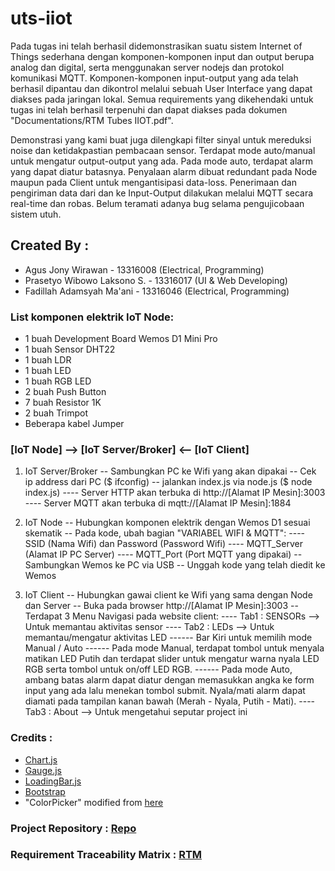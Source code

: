 # uts-iiot
Pada tugas ini telah berhasil didemonstrasikan suatu sistem Internet of Things sederhana dengan komponen-komponen input dan output berupa analog dan digital, serta menggunakan server nodejs dan protokol komunikasi MQTT. Komponen-komponen input-output yang ada telah berhasil dipantau dan dikontrol melalui sebuah User Interface yang dapat diakses pada jaringan lokal. Semua requirements yang dikehendaki untuk tugas ini telah berhasil terpenuhi dan dapat diakses pada dokumen "Documentations/RTM Tubes IIOT.pdf".

Demonstrasi yang kami buat juga dilengkapi filter sinyal untuk mereduksi noise dan ketidakpastian pembacaan sensor. Terdapat mode auto/manual untuk mengatur output-output yang ada. Pada mode auto, terdapat alarm yang dapat diatur batasnya. Penyalaan alarm dibuat redundant pada Node maupun pada Client untuk mengantisipasi data-loss. Penerimaan dan pengiriman data dari dan ke Input-Output dilakukan melalui MQTT secara real-time dan robas. Belum teramati adanya bug selama pengujicobaan sistem utuh.

## Created By :
- Agus Jony Wirawan - 13316008		(Electrical, Programming)
- Prasetyo Wibowo Laksono S. - 13316017	(UI & Web Developing)
- Fadillah Adamsyah Ma'ani - 13316046	(Electrical, Programming)

### List komponen elektrik IoT Node:
- 1 buah Development Board Wemos D1 Mini Pro
- 1 buah Sensor DHT22
- 1 buah LDR
- 1 buah LED
- 1 buah RGB LED
- 2 buah Push Button
- 7 buah Resistor 1K
- 2 buah Trimpot
- Beberapa kabel Jumper

### [IoT Node] --> [IoT Server/Broker] <-- [IoT Client]

1. IoT Server/Broker
-- Sambungkan PC ke Wifi yang akan dipakai
-- Cek ip address dari PC ($ ifconfig)
-- jalankan index.js via node.js ($ node index.js)
---- Server HTTP akan terbuka di http://[Alamat IP Mesin]:3003
---- Server MQTT akan terbuka di mqtt://[Alamat IP Mesin]:1884

2. IoT Node
-- Hubungkan komponen elektrik dengan Wemos D1 sesuai skematik
-- Pada kode, ubah bagian "VARIABEL WIFI & MQTT": 
---- SSID (Nama Wifi) dan Password (Password Wifi)
---- MQTT_Server (Alamat IP PC Server)
---- MQTT_Port (Port MQTT yang dipakai)
-- Sambungkan Wemos ke PC via USB
-- Unggah kode yang telah diedit ke Wemos

3. IoT Client
-- Hubungkan gawai client ke Wifi yang sama dengan Node dan Server
-- Buka pada browser http://[Alamat IP Mesin]:3003
-- Terdapat 3 Menu Navigasi pada website client:
---- Tab1 : SENSORs --> Untuk memantau aktivitas sensor
---- Tab2 : LEDs --> Untuk memantau/mengatur aktivitas LED
------ Bar Kiri untuk memilih mode Manual / Auto
------ Pada mode Manual, terdapat tombol untuk menyala matikan LED Putih dan terdapat slider untuk mengatur warna nyala LED RGB serta tombol untuk on/off LED RGB.
------ Pada mode Auto, ambang batas alarm dapat diatur dengan memasukkan angka ke form input yang ada lalu menekan tombol submit. Nyala/mati alarm dapat diamati pada tampilan kanan bawah (Merah - Nyala, Putih - Mati).
---- Tab3 : About --> Untuk mengetahui seputar project ini

### Credits :
- [Chart.js](https://www.chartjs.org/)
- [Gauge.js](https://bernii.github.io/gauge.js/)
- [LoadingBar.js](https://loading.io/progress/)
- [Bootstrap](https://getbootstrap.com/)
- "ColorPicker" modified from [here](https://codepen.io/leemark/pen/lpEHr)


### Project Repository : [Repo](https://github.com/mzprz/uts-iiot)

### Requirement Traceability Matrix : [RTM](https://docs.google.com/spreadsheets/d/1lRiQDexQu1kVw5iYoRQ3A6UcfUMV-TDLQR5byM-zPLA/edit?usp=sharing)
